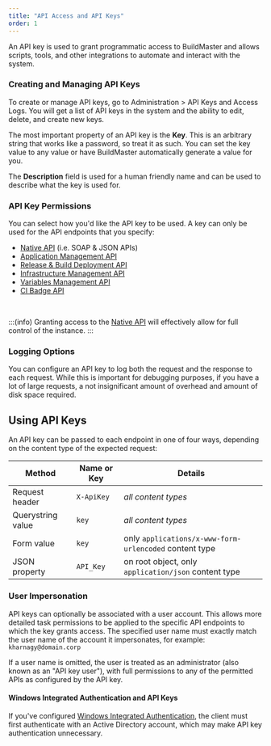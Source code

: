 ```yaml
---
title: "API Access and API Keys"
order: 1
---
```


An API key is used to grant programmatic access to BuildMaster and allows scripts, tools, and other integrations to automate and interact with the system.

### Creating and Managing API Keys

To create or manage API keys, go to Administration > API Keys and Access Logs. You will get a list of API keys in the system and the ability to edit, delete, and create new keys.

The most important property of an API key is the **Key**. This is an arbitrary string that works like a password, so treat it as such. You can set the key value to any value or have BuildMaster automatically generate a value for you.

The **Description** field is used for a human friendly name and can be used to describe what the key is used for.

### API Key Permissions
You can select how you'd like the API key to be used. A key can only be used for the API endpoints that you specify:

- [Native API](/docs/buildmaster/reference/api/native) (i.e. SOAP & JSON APIs)
- [Application Management API](/docs/buildmaster/reference/api/buildmaster-appmanagement-api)
- [Release & Build Deployment API](/docs/buildmaster/reference/api/release-and-build)
- [Infrastructure Management API](/docs/buildmaster/reference/api/infrastructure)
- [Variables Management API](/docs/buildmaster/reference/api/variables)
- [CI Badge API](/docs/buildmaster/reference/api/buildmaster-ci-cd-continuous-integration-server-badges)
<br>

:::(info)
Granting access to the [Native API](/docs/buildmaster/reference/api#native) will effectively allow for full control of the instance.
:::

### Logging Options

You can configure an API key to log both the request and the response to each request. While this is important for debugging purposes, if you have a lot of large requests, a not insignificant amount of overhead and amount of disk space required.

## Using API Keys

An API key can be passed to each endpoint in one of four ways, depending on the content type of the expected request:

| Method | Name or Key | Details |
|----|----|----|
|Request header| `X-ApiKey` | *all content types* |
|Querystring value| `key` | *all content types* |
|Form value| `key` | only `applications/x-www-form-urlencoded` content type |
|JSON property | `API_Key` | on root object, only `application/json` content type |

### User Impersonation

API keys can optionally be associated with a user account. This allows more detailed task permissions to be applied to the specific API endpoints to which the key grants access. The specified user name must exactly match the user name of the account it impersonates, for example: `kharnagy@domain.corp`

If a user name is omitted, the user is treated as an administrator (also known as an "API key user"), with full permissions to any of the permitted APIs as configured by the API key.

#### Windows Integrated Authentication and API Keys

If you've configured [Windows Integrated Authentication](/docs/installation/security-ldap-active-directory/various-ldap-integrated-authentication), the client must first authenticate with an Active Directory account, which may make API key authentication unnecessary.